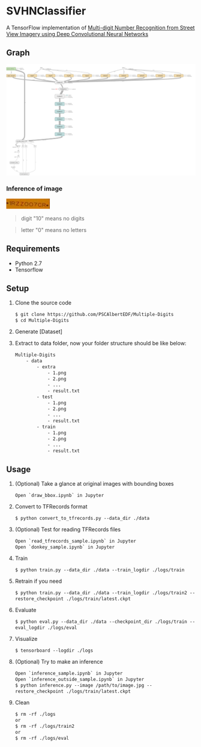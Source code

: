 # SVHNClassifier

A TensorFlow implementation of [Multi-digit Number Recognition from Street View Imagery using Deep Convolutional Neural Networks](http://arxiv.org/pdf/1312.6082.pdf) 


## Graph

![Graph](/images/graph.png?raw=true)


### Inference of image

![Graph](/images/3.jpg?raw=true)

> digit "10" means no digits

> letter "0" means no letters

## Requirements

* Python 2.7
* Tensorflow


## Setup

1. Clone the source code

    ```
    $ git clone https://github.com/PSCAlbertEDF/Multiple-Digits
    $ cd Multiple-Digits
    ```

2. Generate [Dataset]

3. Extract to data folder, now your folder structure should be like below:
    ```
    Multiple-Digits
        - data
            - extra
                - 1.png 
                - 2.png
                - ...
                - result.txt
            - test
                - 1.png 
                - 2.png
                - ...
                - result.txt
            - train
                - 1.png 
                - 2.png
                - ...
                - result.txt
    ```


## Usage

1. (Optional) Take a glance at original images with bounding boxes

    ```
    Open `draw_bbox.ipynb` in Jupyter
    ```

1. Convert to TFRecords format

    ```
    $ python convert_to_tfrecords.py --data_dir ./data
    ```

1. (Optional) Test for reading TFRecords files

    ```
    Open `read_tfrecords_sample.ipynb` in Jupyter
    Open `donkey_sample.ipynb` in Jupyter
    ```

1. Train

    ```
    $ python train.py --data_dir ./data --train_logdir ./logs/train
    ```

1. Retrain if you need
    ```
    $ python train.py --data_dir ./data --train_logdir ./logs/train2 --restore_checkpoint ./logs/train/latest.ckpt
    ```

1. Evaluate

    ```
    $ python eval.py --data_dir ./data --checkpoint_dir ./logs/train --eval_logdir ./logs/eval
    ```

1. Visualize

    ```
    $ tensorboard --logdir ./logs
    ```

1. (Optional) Try to make an inference

    ```
    Open `inference_sample.ipynb` in Jupyter
    Open `inference_outside_sample.ipynb` in Jupyter
    $ python inference.py --image /path/to/image.jpg --restore_checkpoint ./logs/train/latest.ckpt
    ```

1. Clean

    ```
    $ rm -rf ./logs
    or
    $ rm -rf ./logs/train2
    or
    $ rm -rf ./logs/eval
    ```
